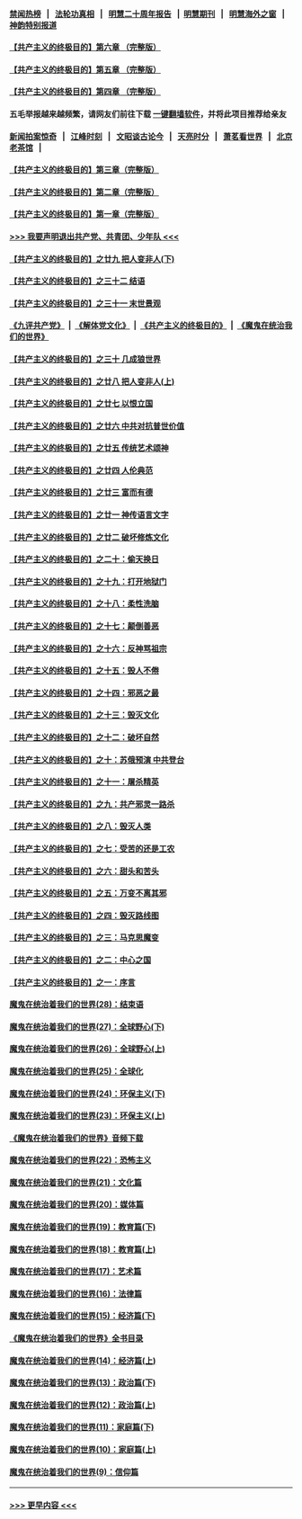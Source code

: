 #### [禁闻热榜](热点新闻.md?=0)  &nbsp;&nbsp;|&nbsp;&nbsp; [法轮功真相](https://github.com/gfw-breaker/truth/blob/master/README.md?=0) &nbsp;&nbsp;|&nbsp;&nbsp; [明慧二十周年报告](https://github.com/gfw-breaker/mh-reports/blob/master/README.md?=0) &nbsp;&nbsp;|&nbsp;&nbsp;[明慧期刊](https://github.com/gfw-breaker/mh-qikan) &nbsp;&nbsp;|&nbsp;&nbsp; [明慧海外之窗](https://github.com/gfw-breaker/mh-news/blob/master/README.md?=0) &nbsp;&nbsp;|&nbsp;&nbsp; [神韵特别报道](https://github.com/gfw-breaker/mh-news/blob/master/shenyun.md?=0)
#### [【共产主义的终极目的】第六章 （完整版）](../pages/nsc422/n11428913.md?t=03090331) 
#### [【共产主义的终极目的】第五章 （完整版）](../pages/nsc422/n11428912.md?t=03090331) 
#### [【共产主义的终极目的】第四章 （完整版）](../pages/nsc422/n11428907.md?t=03090331) 
#### 五毛举报越来越频繁，请网友们前往下载 [一键翻墙软件](https://github.com/gfw-breaker/ssr-accounts)，并将此项目推荐给亲友
#### [新闻拍案惊奇](https://github.com/gfw-breaker/banned-news/blob/master/pages/link4.md) &nbsp;&nbsp;|&nbsp;&nbsp; [江峰时刻](https://github.com/gfw-breaker/banned-news/blob/master/pages/link4.md) &nbsp;&nbsp;|&nbsp;&nbsp; [文昭谈古论今](https://github.com/gfw-breaker/banned-news/blob/master/pages/link4.md) &nbsp;&nbsp;|&nbsp;&nbsp; [天亮时分](https://github.com/gfw-breaker/banned-news/blob/master/pages/link4.md) &nbsp;&nbsp;|&nbsp;&nbsp; [萧茗看世界](https://github.com/gfw-breaker/banned-news/blob/master/pages/link4.md) &nbsp;&nbsp;|&nbsp;&nbsp; [北京老茶馆](https://github.com/gfw-breaker/banned-news/blob/master/pages/link4.md) &nbsp;&nbsp;|&nbsp;&nbsp; 
#### [【共产主义的终极目的】第三章（完整版）](../pages/nsc422/n11428848.md?t=03090331) 
#### [【共产主义的终极目的】第二章（完整版）](../pages/nsc422/n11428831.md?t=03090331) 
#### [【共产主义的终极目的】第一章（完整版）](../pages/nsc422/n11417651.md?t=03090331) 
#### [>>> 我要声明退出共产党、共青团、少年队 <<<](https://github.com/begood0513/goodnews/blob/master/quit/letter.md) 
#### [【共产主义的终极目的】之廿九 把人变非人(下)](../pages/nsc422/n11344140.md?t=03090331) 
#### [【共产主义的终极目的】之三十二 结语](../pages/nsc422/n11360535.md?t=03090331) 
#### [【共产主义的终极目的】之三十一 末世景观](../pages/nsc422/n11351129.md?t=03090331) 
#### [《九评共产党》](https://github.com/begood0513/9ping.md/blob/master/README.md) &nbsp;|&nbsp; [《解体党文化》](../../../../jtdwh.md/blob/master/README.md)  &nbsp;|&nbsp; [《共产主义的终极目的》](../../../../gczydzjmd.md/blob/master/README.md) &nbsp;|&nbsp; [《魔鬼在统治我们的世界》](../../../../mgztzwmdsj.md/blob/master/README.md) 
#### [【共产主义的终极目的】之三十 几成狼世界](../pages/nsc422/n11348280.md?t=03090331) 
#### [【共产主义的终极目的】之廿八 把人变非人(上)](../pages/nsc422/n11340492.md?t=03090331) 
#### [【共产主义的终极目的】之廿七 以恨立国](../pages/nsc422/n11336944.md?t=03090331) 
#### [【共产主义的终极目的】之廿六 中共对抗普世价值](../pages/nsc422/n11324785.md?t=03090331) 
#### [【共产主义的终极目的】之廿五 传统艺术颂神](../pages/nsc422/n11296396.md?t=03090331) 
#### [【共产主义的终极目的】之廿四 人伦典范](../pages/nsc422/n11296397.md?t=03090331) 
#### [【共产主义的终极目的】之廿三 富而有德](../pages/nsc422/n11283598.md?t=03090331) 
#### [【共产主义的终极目的】之廿一 神传语言文字](../pages/nsc422/n11263265.md?t=03090331) 
#### [【共产主义的终极目的】之廿二 破坏修炼文化](../pages/nsc422/n11245728.md?t=03090331) 
#### [【共产主义的终极目的】之二十：偷天换日](../pages/nsc422/n11238846.md?t=03090331) 
#### [【共产主义的终极目的】之十九：打开地狱门](../pages/nsc422/n11206376.md?t=03090331) 
#### [【共产主义的终极目的】之十八：柔性洗脑](../pages/nsc422/n11199994.md?t=03090331) 
#### [【共产主义的终极目的】之十七：颠倒善恶](../pages/nsc422/n11179782.md?t=03090331) 
#### [【共产主义的终极目的】之十六：反神骂祖宗](../pages/nsc422/n11166798.md?t=03090331) 
#### [【共产主义的终极目的】之十五：毁人不倦](../pages/nsc422/n11166792.md?t=03090331) 
#### [【共产主义的终极目的】之十四：邪恶之最](../pages/nsc422/n11150249.md?t=03090331) 
#### [【共产主义的终极目的】之十三：毁灭文化](../pages/nsc422/n11135227.md?t=03090331) 
#### [【共产主义的终极目的】之十二：破坏自然](../pages/nsc422/n11135214.md?t=03090331) 
#### [【共产主义的终极目的】之十：苏俄预演 中共登台](../pages/nsc422/n11118424.md?t=03090331) 
#### [【共产主义的终极目的】之十一：屠杀精英](../pages/nsc422/n11118442.md?t=03090331) 
#### [【共产主义的终极目的】之九：共产邪灵一路杀](../pages/nsc422/n11114139.md?t=03090331) 
#### [【共产主义的终极目的】之八：毁灭人类](../pages/nsc422/n11108503.md?t=03090331) 
#### [【共产主义的终极目的】之七：受苦的还是工农](../pages/nsc422/n11101809.md?t=03090331) 
#### [【共产主义的终极目的】之六：甜头和苦头](../pages/nsc422/n11096971.md?t=03090331) 
#### [【共产主义的终极目的】之五：万变不离其邪](../pages/nsc422/n11091285.md?t=03090331) 
#### [【共产主义的终极目的】之四：毁灭路线图](../pages/nsc422/n11086284.md?t=03090331) 
#### [【共产主义的终极目的】之三：马克思魔变](../pages/nsc422/n11061941.md?t=03090331) 
#### [【共产主义的终极目的】之二：中心之国](../pages/nsc422/n11047728.md?t=03090331) 
#### [【共产主义的终极目的】之一：序言](../pages/nsc422/n11086077.md?t=03090331) 
#### [魔鬼在统治着我们的世界(28)：结束语](../pages/nsc422/n10936246.md?t=03090331) 
#### [魔鬼在统治着我们的世界(27)：全球野心(下)](../pages/nsc422/n10928319.md?t=03090331) 
#### [魔鬼在统治着我们的世界(26)：全球野心(上)](../pages/nsc422/n10900318.md?t=03090331) 
#### [魔鬼在统治着我们的世界(25)：全球化](../pages/nsc422/n10788205.md?t=03090331) 
#### [魔鬼在统治着我们的世界(24)：环保主义(下)](../pages/nsc422/n10695307.md?t=03090331) 
#### [魔鬼在统治着我们的世界(23)：环保主义(上)](../pages/nsc422/n10688613.md?t=03090331) 
#### [《魔鬼在统治着我们的世界》音频下载](../pages/nsc422/n10635553.md?t=03090331) 
#### [魔鬼在统治着我们的世界(22)：恐怖主义](../pages/nsc422/n10614727.md?t=03090331) 
#### [魔鬼在统治着我们的世界(21)：文化篇](../pages/nsc422/n10597706.md?t=03090331) 
#### [魔鬼在统治着我们的世界(20)：媒体篇](../pages/nsc422/n10586579.md?t=03090331) 
#### [魔鬼在统治着我们的世界(19)：教育篇(下)](../pages/nsc422/n10564808.md?t=03090331) 
#### [魔鬼在统治着我们的世界(18)：教育篇(上)](../pages/nsc422/n10526970.md?t=03090331) 
#### [魔鬼在统治着我们的世界(17)：艺术篇](../pages/nsc422/n10499093.md?t=03090331) 
#### [魔鬼在统治着我们的世界(16)：法律篇](../pages/nsc422/n10485969.md?t=03090331) 
#### [魔鬼在统治着我们的世界(15)：经济篇(下)](../pages/nsc422/n10469975.md?t=03090331) 
#### [《魔鬼在统治着我们的世界》全书目录](../pages/nsc422/n10464261.md?t=03090331) 
#### [魔鬼在统治着我们的世界(14)：经济篇(上)](../pages/nsc422/n10457370.md?t=03090331) 
#### [魔鬼在统治着我们的世界(13)：政治篇(下)](../pages/nsc422/n10448270.md?t=03090331) 
#### [魔鬼在统治着我们的世界(12)：政治篇(上)](../pages/nsc422/n10444576.md?t=03090331) 
#### [魔鬼在统治着我们的世界(11)：家庭篇(下)](../pages/nsc422/n10440961.md?t=03090331) 
#### [魔鬼在统治着我们的世界(10)：家庭篇(上)](../pages/nsc422/n10435448.md?t=03090331) 
#### [魔鬼在统治着我们的世界(9)：信仰篇](../pages/nsc422/n10432159.md?t=03090331) 

----
#### [ >>> 更早内容 <<< ](../indexes/nsc422-earlier.md)
